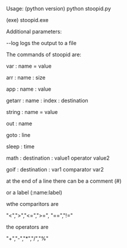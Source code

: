 Usage: 
(python version) python stoopid.py <inputfile>

(exe) stoopid.exe <inputfile>

Additional parameters:

--log <logfile> 
   logs the output to a file



The commands of stoopid are:

var : name = value 

arr : name : size

app : name : value

getarr : name : index : destination

string : name = value

out : name

goto : line

sleep : time

math : destination : value1 operator value2

goif : destination : var1  comparator  var2 


at the end of a line there can be a comment (#)

or a label (:name:label)

wthe comparitors are

"<",">","<=",">=", "==","!="

the operators are

"+","-","*","/","%"
